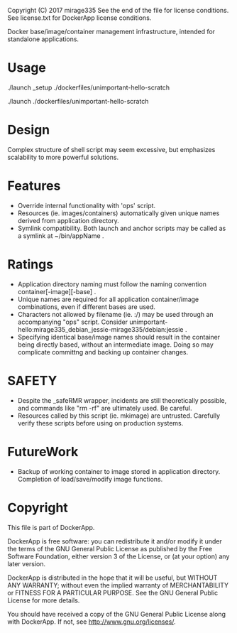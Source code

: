 Copyright (C) 2017 mirage335
See the end of the file for license conditions.
See license.txt for DockerApp license conditions.

Docker base/image/container management infrastructure, intended for standalone applications.

# Usage

./launch _setup ./dockerfiles/unimportant-hello-scratch

./launch ./dockerfiles/unimportant-hello-scratch

# Design

Complex structure of shell script may seem excessive, but emphasizes scalability to more powerful solutions.

# Features

* Override internal functionality with 'ops' script.
* Resources (ie. images/containers) automatically given unique names derived from application directory.
* Symlink compatibility. Both launch and anchor scripts may be called as a symlink at ~/bin/appName .

# Ratings

* Application directory naming must follow the naming convention container[-image][-base] .
* Unique names are required for all application container/image combinations, even if different bases are used.
* Characters not allowed by filename (ie. :/) may be used through an accompanying "ops" script. Consider unimportant-hello:mirage335_debian_jessie-mirage335/debian:jessie .
* Specifying identical base/image names should result in the container being directly based, without an intermediate image. Doing so may complicate committng and backing up container changes.

# SAFETY

* Despite the _safeRMR wrapper, incidents are still theoretically possible, and commands like "rm -rf" are ultimately used. Be careful.
* Resources called by this script (ie. mkimage) are untrusted. Carefully verify these scripts before using on production systems.

# FutureWork

* Backup of working container to image stored in application directory. Completion of load/save/modify image functions.




# Copyright
This file is part of DockerApp.

DockerApp is free software: you can redistribute it and/or modify
it under the terms of the GNU General Public License as published by
the Free Software Foundation, either version 3 of the License, or
(at your option) any later version.

DockerApp is distributed in the hope that it will be useful,
but WITHOUT ANY WARRANTY; without even the implied warranty of
MERCHANTABILITY or FITNESS FOR A PARTICULAR PURPOSE.  See the
GNU General Public License for more details.

You should have received a copy of the GNU General Public License
along with DockerApp.  If not, see <http://www.gnu.org/licenses/>.
